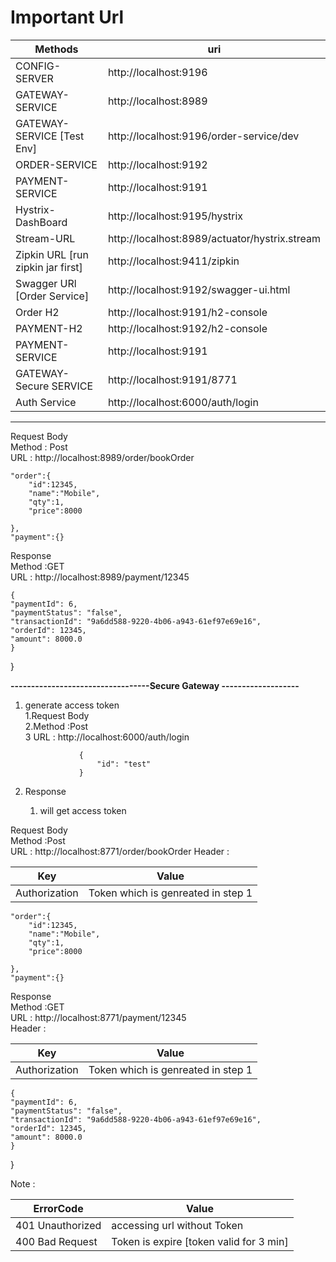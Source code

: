 #  Important Url 

| Methods                           | 	uri                              |
|-----------------------------------|-----------------------------------|
| CONFIG-SERVER	                    | http://localhost:9196	            || CONFIG-SERVER	          | http://localhost:9196	              |
| GATEWAY-SERVICE	                  | http://localhost:8989             |
| GATEWAY-SERVICE	[Test Env]        | http://localhost:9196/order-service/dev          |
| ORDER-SERVICE	                    | http://localhost:9192             |
| PAYMENT-SERVICE	                  | http://localhost:9191             |
| Hystrix-DashBoard	                | http://localhost:9195/hystrix     |
| Stream-URL	                       | http://localhost:8989/actuator/hystrix.stream |
 | Zipkin URL [run zipkin jar first] | http://localhost:9411/zipkin  |
| Swagger URl [Order Service]       | http://localhost:9192/swagger-ui.html   |
| Order H2                          | http://localhost:9191/h2-console  |
| PAYMENT-H2	                       | http://localhost:9192/h2-console  |
| PAYMENT-SERVICE	                  | http://localhost:9191             |
| GATEWAY-Secure SERVICE	           | http://localhost:9191/8771       |
| Auth Service	                     | http://localhost:6000/auth/login    |


-----------------------------------------------------

Request Body <br>
    Method : Post <br>
    URL : http://localhost:8989/order/bookOrder 

	"order":{
		"id":12345,
		"name":"Mobile",
		"qty":1,
		"price":8000
		
	},
	"payment":{}

Response <br>
Method :GET<br>
URL : http://localhost:8989/payment/12345

	{
    "paymentId": 6,
    "paymentStatus": "false",
    "transactionId": "9a6dd588-9220-4b06-a943-61ef97e69e16",
    "orderId": 12345,
    "amount": 8000.0
    }
}

**----------------------------------Secure Gateway -------------------**

1. generate access token <br>
   1.Request Body <br>
   2.Method :Post  <br>
   3 URL : http://localhost:6000/auth/login

                   {
                       "id": "test"	
                   }
2. Response 
   1. will get access token

Request Body <br>
Method :Post <br>
URL : http://localhost:8771/order/bookOrder
Header :

| Key           | 	Value                             |
|---------------|------------------------------------|
| Authorization	 | Token which is genreated in step 1 |

	"order":{
		"id":12345,
		"name":"Mobile",
		"qty":1,
		"price":8000
		
	},
	"payment":{}

Response <br>
Method :GET <br>
URL : http://localhost:8771/payment/12345 <br>
Header :

| Key           | 	Value                             |
|---------------|------------------------------------|
| Authorization	 | Token which is genreated in step 1 |


	{
    "paymentId": 6,
    "paymentStatus": "false",
    "transactionId": "9a6dd588-9220-4b06-a943-61ef97e69e16",
    "orderId": 12345,
    "amount": 8000.0
    }
}

Note :

| ErrorCode         | 	Value                                  |
|-------------------|-----------------------------------------|
| 401 Unauthorized	 | accessing url without Token             |
| 400 Bad Request   | Token is expire [token valid for 3 min] |